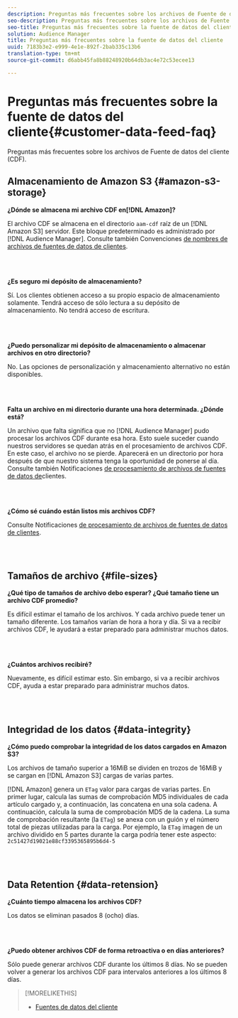```yaml
---
description: Preguntas más frecuentes sobre los archivos de Fuente de datos del cliente (CDF).
seo-description: Preguntas más frecuentes sobre los archivos de Fuente de datos del cliente (CDF).
seo-title: Preguntas más frecuentes sobre la fuente de datos del cliente
solution: Audience Manager
title: Preguntas más frecuentes sobre la fuente de datos del cliente
uuid: 7183b3e2-e999-4e1e-892f-2bab335c13b6
translation-type: tm+mt
source-git-commit: d6abb45fa8b88248920b64db3ac4e72c53ecee13

---
```



# Preguntas más frecuentes sobre la fuente de datos del cliente{#customer-data-feed-faq}

Preguntas más frecuentes sobre los archivos de Fuente de datos del cliente (CDF).

## Almacenamiento de Amazon S3 {#amazon-s3-storage}

**¿Dónde se almacena mi archivo CDF en[!DNL Amazon]?**

El archivo CDF se almacena en el directorio `aam-cdf` raíz de un [!DNL Amazon S3] servidor. Este bloque predeterminado es administrado por [!DNL Audience Manager]. Consulte también Convenciones [de nombres de archivos de fuentes de datos de clientes](../features/cdf-files.md#cdf-naming-conventions).

<br> 

**¿Es seguro mi depósito de almacenamiento?**

Sí. Los clientes obtienen acceso a su propio espacio de almacenamiento solamente. Tendrá acceso de sólo lectura a su depósito de almacenamiento. No tendrá acceso de escritura.

<br> 

**¿Puedo personalizar mi depósito de almacenamiento o almacenar archivos en otro directorio?**

No. Las opciones de personalización y almacenamiento alternativo no están disponibles.

<br> 

**Falta un archivo en mi directorio durante una hora determinada. ¿Dónde está?**

Un archivo que falta significa que no [!DNL Audience Manager] pudo procesar los archivos CDF durante esa hora. Esto suele suceder cuando nuestros servidores se quedan atrás en el procesamiento de archivos CDF. En este caso, el archivo no se pierde. Aparecerá en un directorio por hora después de que nuestro sistema tenga la oportunidad de ponerse al día. Consulte también Notificaciones [de procesamiento de archivos de fuentes de datos de](../features/cdf-files.md#cdf-file-processing-notifications)clientes.

<br> 

**¿Cómo sé cuándo están listos mis archivos CDF?**

Consulte Notificaciones [de procesamiento de archivos de fuentes de datos de clientes](../features/cdf-files.md#cdf-file-processing-notifications).

<br> 

## Tamaños de archivo {#file-sizes}

**¿Qué tipo de tamaños de archivo debo esperar? ¿Qué tamaño tiene un archivo CDF promedio?**

Es difícil estimar el tamaño de los archivos. Y cada archivo puede tener un tamaño diferente. Los tamaños varían de hora a hora y día. Si va a recibir archivos CDF, le ayudará a estar preparado para administrar muchos datos.

<br> 

**¿Cuántos archivos recibiré?**

Nuevamente, es difícil estimar esto. Sin embargo, si va a recibir archivos CDF, ayuda a estar preparado para administrar muchos datos.

<br> 

## Integridad de los datos {#data-integrity}

**¿Cómo puedo comprobar la integridad de los datos cargados en Amazon S3?**

Los archivos de tamaño superior a 16MiB se dividen en trozos de 16MiB y se cargan en [!DNL Amazon S3] cargas de varias partes.

[!DNL Amazon] genera un `ETag` valor para cargas de varias partes. En primer lugar, calcula las sumas de comprobación MD5 individuales de cada artículo cargado y, a continuación, las concatena en una sola cadena. A continuación, calcula la suma de comprobación MD5 de la cadena. La suma de comprobación resultante (la `ETag`) se anexa con un guión y el número total de piezas utilizadas para la carga. Por ejemplo, la `ETag` imagen de un archivo dividido en 5 partes durante la carga podría tener este aspecto: `2c51427d19021e88cf3395365895b6d4-5`

<br> 

## Data Retention {#data-retension}

**¿Cuánto tiempo almacena los archivos CDF?**

Los datos se eliminan pasados 8 (ocho) días.

<br> 

**¿Puedo obtener archivos CDF de forma retroactiva o en días anteriores?**

Sólo puede generar archivos CDF durante los últimos 8 días. No se pueden volver a generar los archivos CDF para intervalos anteriores a los últimos 8 días.

>[!MORELIKETHIS]
>
>* [Fuentes de datos del cliente](../features/cdf-files.md)


